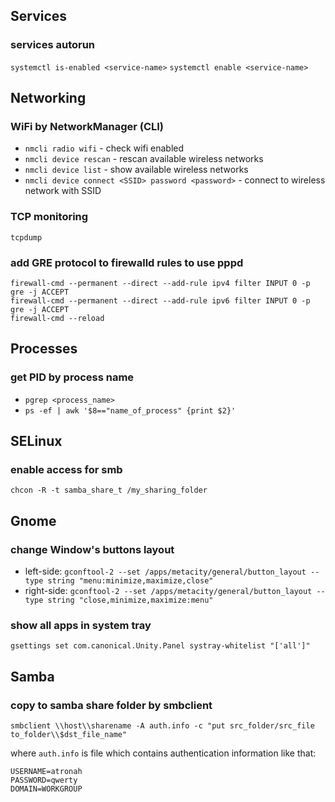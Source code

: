Services
--------

### services autorun
```systemctl is-enabled <service-name>```
```systemctl enable <service-name>```


Networking
----------

### WiFi by NetworkManager (CLI)

- `nmcli radio wifi` - check wifi enabled 
- `nmcli device rescan` - rescan available wireless networks 
- `nmcli device list` - show available wireless networks
- `nmcli device connect <SSID> password <password>` - connect to wireless network with SSID <SSID>


### TCP monitoring

```tcpdump```


### add GRE protocol to firewalld rules to use pppd

```
firewall-cmd --permanent --direct --add-rule ipv4 filter INPUT 0 -p gre -j ACCEPT
firewall-cmd --permanent --direct --add-rule ipv6 filter INPUT 0 -p gre -j ACCEPT
firewall-cmd --reload
```


Processes
---------

### get PID by process name
- `pgrep <process_name>` 
- `ps -ef | awk '$8=="name_of_process" {print $2}'`


SELinux
-------

### enable access for smb
```chcon -R -t samba_share_t /my_sharing_folder```


Gnome
------

### change Window's buttons layout
- left-side: ```gconftool-2 --set /apps/metacity/general/button_layout --type string "menu:minimize,maximize,close" ```
- right-side: ```gconftool-2 --set /apps/metacity/general/button_layout --type string "close,minimize,maximize:menu"```


### show all apps in system tray
```
gsettings set com.canonical.Unity.Panel systray-whitelist "['all']"
```


Samba
-----

### copy to samba share folder by smbclient

`smbclient \\host\\sharename -A auth.info -c "put src_folder/src_file to_folder\\$dst_file_name"`

where `auth.info` is file which contains authentication information like that:

```
USERNAME=atronah
PASSWORD=qwerty
DOMAIN=WORKGROUP
```